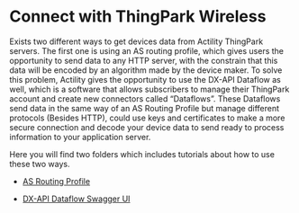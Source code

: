 # Connect with ThingPark Wireless

Exists two different ways to get devices data from Actility ThingPark servers. The first one is using an AS routing profile, which gives users the opportunity to send data to any HTTP server, with the constrain that this data will be encoded by an algorithm made by the device maker. To solve this problem, Actility gives the opportunity to use the DX-API Dataflow as well, which is a software that allows subscribers to manage their ThingPark account and create new connectors called “Dataflows”. These Dataflows send data in the same way of an AS Routing Profile but manage different protocols (Besides HTTP), could use keys and certificates to make a more secure connection and decode your device data to send ready to process information to your application server.

Here you will find two folders which includes tutorials about how to use these two ways.
- <p><a href="https://github.com/ActilityConnectors/DX-API-Dataflow/tree/master/Connect%20with%20ThingPark%20Wireless/AS%20Routing%20Profile">AS Routing Profile</a> </p>
- <p><a href="https://github.com/ActilityConnectors/DX-API-Dataflow/tree/master/Connect%20with%20ThingPark%20Wireless/DX-API%20Dataflow%20Swagger%20UI">DX-API Dataflow Swagger UI</a> </p>
